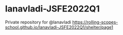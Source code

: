 # lanavladi-JSFE2022Q1
Private repository for @lanavladi
https://rolling-scopes-school.github.io/lanavladi-JSFE2022Q1/shelter/page1
